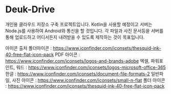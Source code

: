 # Deuk-Drive

개인용 클라우드 저장소 구축 프로젝트입니다.
Kotlin을 사용할 예정이고 서버는 Node.js를 사용하여 Android와 통신을 할 것입니다.
각 파일과 사진 문서등을 서버를 통해 업로드하고 어디서든지 내려받을 수 있도록 제작하는 것이 목표입니다.


아이콘 출처
 폴더아이콘 : https://www.iconfinder.com/iconsets/thesquid-ink-40-free-flat-icon-pack
 PDF 아이콘 : https://www.iconfinder.com/iconsets/logos-and-brands-adobe
 엑셀, 파워포인트, 워드 : https://www.iconfinder.com/iconsets/logos-microsoft-office-365
 한글 : https://www.iconfinder.com/iconsets/document-file-formats-2
 일반파일, 사진 아이콘 : https://www.iconfinder.com/iconsets/small-n-flat
 폴더 아이콘 : https://www.iconfinder.com/iconsets/thesquid-ink-40-free-flat-icon-pack